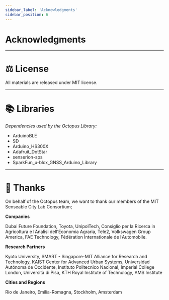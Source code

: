 ```yaml
---
sidebar_label: 'Acknowledgments'
sidebar_position: 6
---
```



# Acknowledgments

---


# ⚖️ License

All materials are released under MIT license. 

---

# 📚 Libraries

*Dependencies used by the Octopus Library:*
- ArduinoBLE 
- SD
- Arduino_HS300X
- Adafruit_DotStar
- senserion-sps
- SparkFun_u-blox_GNSS_Arduino_Library

---

# 💜 Thanks

On behalf of the Octopus team, we want to thank our members of the MIT Senseable City Lab Consortium;

**Companies** 

Dubai Future Foundation, Toyota, UnipolTech, Consiglio per la Ricerca in Agricoltura e l’Analisi dell’Economia Agraria, Tele2, Volkswagen Group America, FAE Technology, Fédération Internationale de l’Automobile. 


**Research Partners**

Kyoto University, SMART - Singapore-MIT Alliance for Research and Technology, KAIST Center for Advanced Urban Systems, Universidad Autónoma de Occidente, Instituto Politecnico Nacional, Imperial College London, Università di Pisa, KTH Royal Institute of Technology, AMS Institute

**Cities and Regions**

Rio de Janeiro, Emilia-Romagna, Stockholm, Amsterdam
